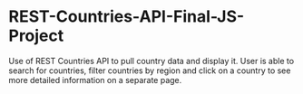 # REST-Countries-API-Final-JS-Project
Use of REST Countries API to pull country data and display it. User is able to search for countries, filter countries by region and click on a country to see more detailed information on a separate page.